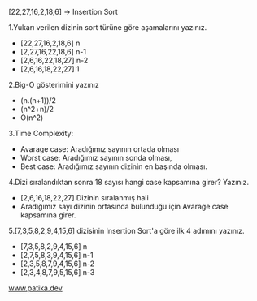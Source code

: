 [22,27,16,2,18,6] -> Insertion Sort

1.Yukarı verilen dizinin sort türüne göre aşamalarını yazınız.

 - [22,27,16,2,18,6]    n
 - [2,27,16,22,18,6]    n-1
 - [2,6,16,22,18,27]    n-2
 - [2,6,16,18,22,27]    1 

2.Big-O gösterimini yazınız

 - (n.(n+1))/2
 - (n^2+n)/2
 - O(n^2)

3.Time Complexity:

 - Avarage case: Aradığımız sayının ortada olması
 - Worst case: Aradığımız sayının sonda olması,
 - Best case: Aradığımız sayının dizinin en başında olması.

4.Dizi sıralandıktan sonra 18 sayısı hangi case kapsamına girer? Yazınız.

 - [2,6,16,18,22,27] Dizinin sıralanmış hali
 - Aradığımız sayı dizinin ortasında bulunduğu için Avarage case kapsamına girer.

5.[7,3,5,8,2,9,4,15,6] dizisinin Insertion Sort'a göre ilk 4 adımını yazınız.

 - [7,3,5,8,2,9,4,15,6]    n
 - [2,7,5,8,3,9,4,15,6]    n-1
 - [2,3,5,8,7,9,4,15,6]    n-2
 - [2,3,4,8,7,9,5,15,6]    n-3
 
 www.patika.dev
